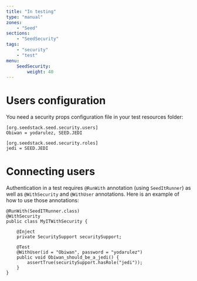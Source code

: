 ```yaml
---
title: "In testing"
type: "manual"
zones:
    - "Seed"
sections:
    - "SeedSecurity"
tags:
    - "security"
    - "test"
menu:
    SeedSecurity:
        weight: 40
---
```


# Users configuration

You need a security props configuration file in your test resources folder:

	[org.seedstack.seed.security.users]
	Obiwan = yodarulez, SEED.JEDI

	[org.seedstack.seed.security.roles]
	jedi = SEED.JEDI

# Connecting users

Authentication in a test requires `@RunWith` annotation (using `SeedItRunner`) as well as `@WithSecurity` and `@WithUser` annotations. 
Here is an example of how to use those annotations:

	@RunWith(SeedITRunner.class)
	@WithSecurity
	public class MyITWithSecurity {

	    @Inject
	    private SecuritySupport securitySupport;

	    @Test
	    @WithUser(id = "Obiwan", password = "yodarulez")
	    public void Obiwan_should_be_a_jedi() {
	        assertTrue(securitySupport.hasRole("jedi"));
	    }
	}

